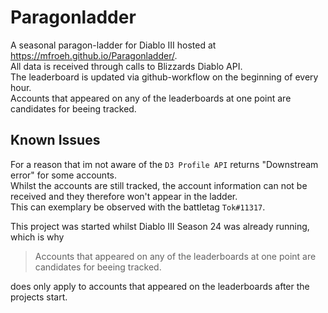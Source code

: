 # Paragonladder

A seasonal paragon-ladder for Diablo III hosted at https://mfroeh.github.io/Paragonladder/. \
All data is received through calls to Blizzards Diablo API.\
The leaderboard is updated via github-workflow on the beginning of every hour.\
Accounts that appeared on any of the leaderboards at one point are candidates for beeing tracked.


## Known Issues
For a reason that im not aware of the `D3 Profile API` returns "Downstream error" for some accounts.\
Whilst the accounts are still tracked, the account information can not be received and they therefore won't appear in the ladder.\
This can exemplary be observed with the battletag `Tok#11317`.

This project was started whilst Diablo III Season 24 was already running, which is why
> Accounts that appeared on any of the leaderboards at one point are candidates for beeing tracked. 

does only apply to accounts that appeared on the leaderboards after the projects start.
